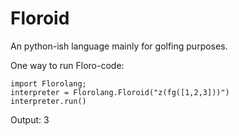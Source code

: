 # Floroid
An python-ish language mainly for golfing purposes.

One way to run Floro-code:

    import Florolang;
    interpreter = Florolang.Floroid("z(fg([1,2,3]))")
    interpreter.run()

Output: 3
